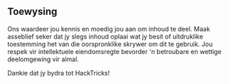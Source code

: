 ## Toewysing
Ons waardeer jou kennis en moedig jou aan om inhoud te deel. Maak asseblief seker dat jy slegs inhoud oplaai wat jy besit of uitdruklike toestemming het van die oorspronklike skrywer om dit te gebruik. Jou respek vir intellektuele eiendomsregte bevorder 'n betroubare en wettige deelomgewing vir almal.

Dankie dat jy bydra tot HackTricks!
